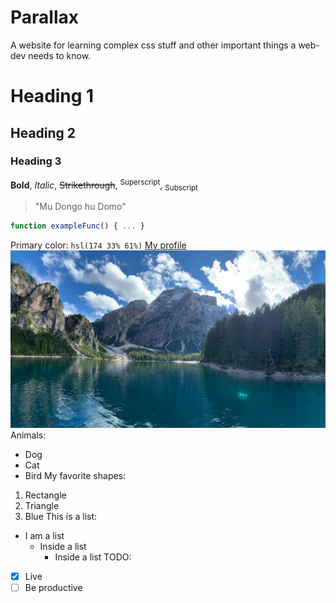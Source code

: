 # Parallax
A website for learning complex css stuff and other important things a web-dev needs to know.
# Heading 1
## Heading 2
### Heading 3
**Bold**, *Italic*, ~~Strikethrough~~, <sup>Superscript</sup>, <sub>Subscript</sub>
>"Mu Dongo hu Domo"
```javascript
function exampleFunc() { ... }
```
Primary color: `hsl(174 33% 61%)`
[My profile](https://github.com/helloworld22-joshua)
![Alt text](media/lake.webp)
Animals:
- Dog
- Cat
- Bird
My favorite shapes:
1. Rectangle
2. Triangle
3. Blue
This is a list:
- I am a list
  - Inside a list
    - Inside a list
TODO:
- [x] Live
- [ ] Be productive